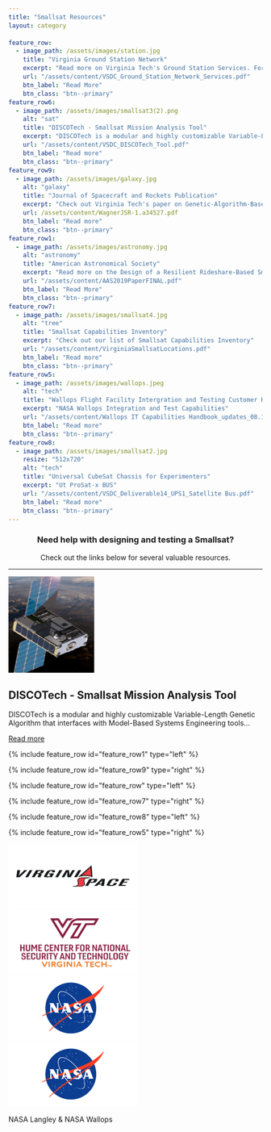 ```yaml
---
title: "Smallsat Resources"
layout: category

feature_row:
  - image_path: /assets/images/station.jpg
    title: "Virginia Ground Station Network"
    excerpt: "Read more on Virginia Tech's Ground Station Services. For more information contact Jonathan Black at Virginia Tech at jonathan.black@vt.edu"
    url: "/assets/content/VSDC_Ground_Station_Network_Services.pdf"
    btn_label: "Read More"
    btn_class: "btn--primary"
feature_row6:
  - image_path: /assets/images/smallsat3(2).png
    alt: "sat"
    title: "DISCOTech - Smallsat Mission Analysis Tool"
    excerpt: "DISCOTech is a modular and highly customizable Variable-Length Genetic Algorithm that interfaces with Model-Based Systems Engineering tools to solve complex engineering challenges. DISCOTech pinpoints cost-effective solutions and maps out the tradespace to give users informed decision-making power. It produces solution for all phases of the mission lifetime, including constellation design, launch and mission execution. Open Data Cube data can be incorporated into DISCOTech objectives or models for data-driven designs, and the solutions can be publiched to the ODC for further analysis and future use."
    url: "/assets/content/VSDC_DISCOTech_Tool.pdf"
    btn_label: "Read more"
    btn_class: "btn--primary"
feature_row9:
  - image_path: /assets/images/galaxy.jpg 
    alt: "galaxy"
    title: "Journal of Spacecraft and Rockets Publication"
    excerpt: "Check out Virginia Tech's paper on Genetic-Algorithm-Based Design for Rideshare and Heterogeneous Constellations"
    url: /assets/content/WagnerJSR-1.a34527.pdf
    btn_label: "Read more"
    btn_class: "btn--primary"
feature_row1:
  - image_path: /assets/images/astronomy.jpg
    alt: "astronomy"
    title: "American Astronomical Society"
    excerpt: "Read more on the Design of a Resilient Rideshare-Based Small Satellite Constellation Using a Genetic Algorithm"
    url: "/assets/content/AAS2019PaperFINAL.pdf"
    btn_label: "Read More"
    btn_class: "btn--primary"
feature_row7:
  - image_path: /assets/images/smallsat4.jpg
    alt: "tree"
    title: "Smallsat Capabilities Inventory"
    excerpt: "Check out our list of Smallsat Capabilities Inventory"
    url: "/assets/content/VirginiaSmallsatLocations.pdf"
    btn_label: "Read more"
    btn_class: "btn--primary"
feature_row5:
  - image_path: /assets/images/wallops.jpeg
    alt: "tech"
    title: "Wallops Flight Facility Intergration and Testing Customer Handbook"
    excerpt: "NASA Wallops Integration and Test Capabilities"
    url: "/assets/content/Wallops IT Capabilities Handbook_updates_08.11.22_ (1).pdf"
    btn_label: "Read more"
    btn_class: "btn--primary"
feature_row8:
  - image_path: /assets/images/smallsat2.jpg
    resize: "512x720"
    alt: "tech"
    title: "Universal CubeSat Chassis for Experimenters"
    excerpt: "Ut ProSat-x BUS"
    url: "/assets/content/VSDC_Deliverable14_UPS1_Satellite Bus.pdf"
    btn_label: "Read more"
    btn_class: "btn--primary"
---
```


<h3 style="text-align:center">Need help with designing and testing a Smallsat? </h3>
<p style="text-align:center">Check out the links below for several valuable resources.</p>
<hr>

<div class="feature__wrapper">
  <div class="feature__item">
    <img src="/assets/images/smallsat3(2).png" alt="sat">
    <h2 class="archive__item-title">DISCOTech - Smallsat Mission Analysis Tool</h2>
    <div class="archive__item-excerpt">
      DISCOTech is a modular and highly customizable Variable-Length Genetic Algorithm that interfaces with Model-Based Systems Engineering tools...
    </div>
    <p><a href="/assets/content/VSDC_DISCOTech_Tool.pdf" class="btn btn--primary">Read more</a></p>
  </div>
</div>

<!--{% include feature_row id="feature_row6" type="center" %}-->

{% include feature_row id="feature_row1" type="left" %}

{% include feature_row id="feature_row9" type="right" %}

{% include feature_row id="feature_row" type="left" %}

{% include feature_row id="feature_row7" type="right" %}

{% include feature_row id="feature_row8" type="left" %}

{% include feature_row id="feature_row5" type="right" %}

<!--<h1 style="text-align:center"> Example Projects</h1>
<br>
{% include feature_row id="feature_row" type="right" %}-->

<div class="center">
  <a href="https://www.vaspace.org"><img src="/assets/images/vasf.png" alt="VA Space" style="width: 256px;height: 128px;"></a> 
  <a href="https://hume.vt.edu"><img src="/assets/images/vthume.jpg" alt="VT" style="width: 256px;height: 128px;">
  </a>
</div>
<div>
  <a href="https://www.nasa.gov/langley"><img src="/assets/images/nasa.png" alt="NASA Langley" style="width: 256px;height: 128px;"></a>
  <a href="https://www.nasa.gov/centers/wallops/home"><img src="/assets/images/nasa.png" alt="NASA Wallops" style="width: 256px;height: 128px;">
  </a>
</div>

<div class="center">
  <p>NASA Langley   &   NASA Wallops</p>
</div>